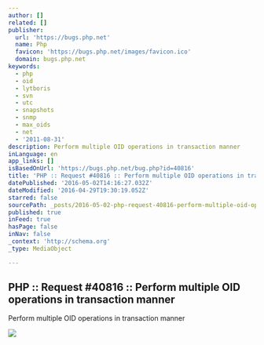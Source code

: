 ```yaml
---
author: []
related: []
publisher:
  url: 'https://bugs.php.net'
  name: Php
  favicon: 'https://bugs.php.net/images/favicon.ico'
  domain: bugs.php.net
keywords:
  - php
  - oid
  - lytboris
  - svn
  - utc
  - snapshots
  - snmp
  - max_oids
  - net
  - '2011-08-31'
description: Perform multiple OID operations in transaction manner
inLanguage: en
app_links: []
isBasedOnUrl: 'https://bugs.php.net/bug.php?id=40816'
title: 'PHP :: Request #40816 :: Perform multiple OID operations in transaction manner'
datePublished: '2016-05-02T14:16:27.032Z'
dateModified: '2016-04-29T19:30:19.052Z'
starred: false
sourcePath: _posts/2016-05-02-php-request-40816-perform-multiple-oid-operations-in.md
published: true
inFeed: true
hasPage: false
inNav: false
_context: 'http://schema.org'
_type: MediaObject

---
```

<article style=""><h1>PHP :: Request #40816 :: Perform multiple OID operations in transaction manner</h1><p>Perform multiple OID operations in transaction manner</p><img src="https://bugs.php.net/images/logo.gif" /></article>